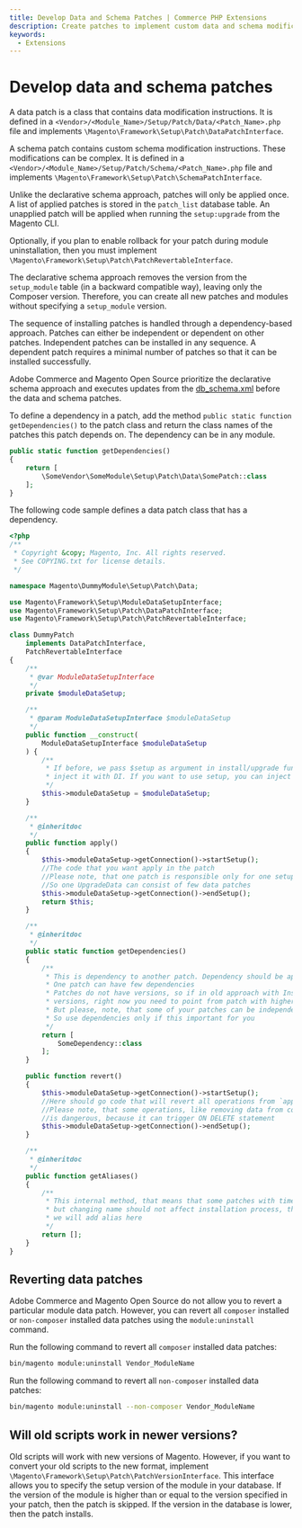 ```yaml
---
title: Develop Data and Schema Patches | Commerce PHP Extensions
description: Create patches to implement custom data and schema modification instructions for Adobe Commerce and Magento Open Source.
keywords:
  - Extensions
---
```


# Develop data and schema patches

A data patch is a class that contains data modification instructions. It is defined in a `<Vendor>/<Module_Name>/Setup/Patch/Data/<Patch_Name>.php` file and implements `\Magento\Framework\Setup\Patch\DataPatchInterface`.

A schema patch contains custom schema modification instructions. These modifications can be complex. It is defined in a `<Vendor>/<Module_Name>/Setup/Patch/Schema/<Patch_Name>.php` file and implements `\Magento\Framework\Setup\Patch\SchemaPatchInterface`.

Unlike the declarative schema approach, patches will only be applied once. A list of applied patches is stored in the `patch_list` database table. An unapplied patch will be applied when running the `setup:upgrade` from the Magento CLI.

Optionally, if you plan to enable rollback for your patch during module uninstallation, then you must implement `\Magento\Framework\Setup\Patch\PatchRevertableInterface`.

The declarative schema approach removes the version from the `setup_module` table (in a backward compatible way), leaving only the Composer version. Therefore, you can create all new patches and modules without specifying a `setup_module` version.

The sequence of installing patches is handled through a dependency-based approach. Patches can either be independent or dependent on other patches. Independent patches can be installed in any sequence. A dependent patch requires a minimal number of patches so that it can be installed successfully.

<InlineAlert variant="info" slots="text"/>

Adobe Commerce and Magento Open Source prioritize the declarative schema approach and executes updates from the [db_schema.xml](configuration.md) before the data and schema patches.

To define a dependency in a patch, add the method `public static function getDependencies()`
to the patch class and return the class names of the patches this patch depends on. The dependency can be in any module.

```php
public static function getDependencies()
{
    return [
        \SomeVendor\SomeModule\Setup\Patch\Data\SomePatch::class
    ];
}
```

The following code sample defines a data patch class that has a dependency.

```php
<?php
/**
 * Copyright &copy; Magento, Inc. All rights reserved.
 * See COPYING.txt for license details.
 */

namespace Magento\DummyModule\Setup\Patch\Data;

use Magento\Framework\Setup\ModuleDataSetupInterface;
use Magento\Framework\Setup\Patch\DataPatchInterface;
use Magento\Framework\Setup\Patch\PatchRevertableInterface;

class DummyPatch
    implements DataPatchInterface,
    PatchRevertableInterface
{
    /**
     * @var ModuleDataSetupInterface
     */
    private $moduleDataSetup;

    /**
     * @param ModuleDataSetupInterface $moduleDataSetup
     */
    public function __construct(
        ModuleDataSetupInterface $moduleDataSetup
    ) {
        /**
         * If before, we pass $setup as argument in install/upgrade function, from now we start
         * inject it with DI. If you want to use setup, you can inject it, with the same way as here
         */
        $this->moduleDataSetup = $moduleDataSetup;
    }

    /**
     * @inheritdoc
     */
    public function apply()
    {
        $this->moduleDataSetup->getConnection()->startSetup();
        //The code that you want apply in the patch
        //Please note, that one patch is responsible only for one setup version
        //So one UpgradeData can consist of few data patches
        $this->moduleDataSetup->getConnection()->endSetup();
        return $this;
    }

    /**
     * @inheritdoc
     */
    public static function getDependencies()
    {
        /**
         * This is dependency to another patch. Dependency should be applied first
         * One patch can have few dependencies
         * Patches do not have versions, so if in old approach with Install/Upgrade data scripts you used
         * versions, right now you need to point from patch with higher version to patch with lower version
         * But please, note, that some of your patches can be independent and can be installed in any sequence
         * So use dependencies only if this important for you
         */
        return [
            SomeDependency::class
        ];
    }

    public function revert()
    {
        $this->moduleDataSetup->getConnection()->startSetup();
        //Here should go code that will revert all operations from `apply` method
        //Please note, that some operations, like removing data from column, that is in role of foreign key reference
        //is dangerous, because it can trigger ON DELETE statement
        $this->moduleDataSetup->getConnection()->endSetup();
    }

    /**
     * @inheritdoc
     */
    public function getAliases()
    {
        /**
         * This internal method, that means that some patches with time can change their names,
         * but changing name should not affect installation process, that's why if we will change name of the patch
         * we will add alias here
         */
        return [];
    }
}
```

## Reverting data patches

Adobe Commerce and Magento Open Source do not allow you to revert a particular module data patch. However, you can revert all `composer` installed or `non-composer` installed data patches using the `module:uninstall` command.

Run the following command to revert all `composer` installed data patches:

```bash
bin/magento module:uninstall Vendor_ModuleName
```

Run the following command to revert all `non-composer` installed data patches:

```bash
bin/magento module:uninstall --non-composer Vendor_ModuleName
```

## Will old scripts work in newer versions?

Old scripts will work with new versions of Magento. However, if you want to convert your old scripts to the new format,
implement `\Magento\Framework\Setup\Patch\PatchVersionInterface`. This interface allows you to specify the setup version of the module in your database. If the version of the module is higher than or equal to the version specified in your patch, then the patch is skipped. If the version in the database is lower, then the patch installs.
